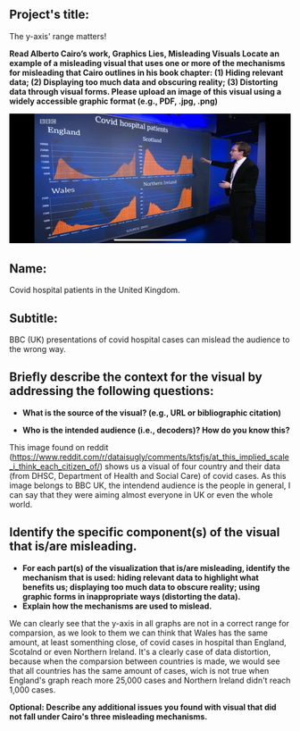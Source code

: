 ## **Project's title:**

The y-axis' range matters! 

**Read Alberto Cairo’s work, Graphics Lies, Misleading Visuals
Locate an example of a misleading visual that uses one or more of the mechanisms for misleading that Cairo outlines in his book chapter: (1) Hiding relevant data; (2) Displaying too much data and obscuring reality; (3) Distorting data through visual forms.
Please upload an image of this visual using a widely accessible graphic format (e.g., PDF, .jpg, .png)**


![alt text](https://github.com/mgteus/AppliedPlotting_ChartingAndDataRepresentationInPython/blob/main/Week1/assgiment1AppliedChart.webp?raw=true)

## **Name:**

Covid hospital patients in the United Kingdom.

## **Subtitle:**

BBC (UK) presentations of covid hospital cases can mislead the audience to the wrong way.

## **Briefly describe the context for the visual by addressing the following questions:**
  -  **What is the source of the visual? (e.g., URL or bibliographic citation)**
  
  -  **Who is the intended audience (i.e., decoders)? How do you know this?**
  
This image found on reddit (https://www.reddit.com/r/dataisugly/comments/ktsfjs/at_this_implied_scale_i_think_each_citizen_of/) shows us a visual of four country and their data (from DHSC, Department of Health and Social Care) of covid cases. As this image belongs to BBC UK, the intendend audience is the people in general, I can say that they were aiming almost everyone in UK or even the whole world.

## Identify the specific component(s) of the visual that is/are misleading.
  - **For each part(s) of the visualization that is/are misleading, identify the mechanism that is used: hiding relevant data to highlight what benefits us; displaying too much data to obscure reality; using graphic forms in inappropriate ways (distorting the data).**
  - **Explain how the mechanisms are used to mislead.**
  
We can clearly see that the y-axis in all graphs are not in a correct range for comparsion, as we look to them we can think that Wales has the same amount, at least somenthing close, of covid cases in hospital than England, Scotalnd or even Northern Ireland. It's a clearly case of data distortion, because when the comparsion between countries is made, we would see that all countries has the same amount of cases, wich is not true when England's graph reach more 25,000 cases and Northern Ireland didn't reach 1,000 cases.

**Optional: Describe any additional issues you found with visual that did not fall under Cairo's three misleading mechanisms.**






